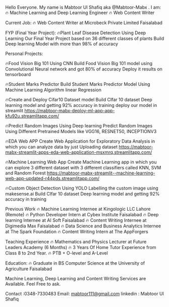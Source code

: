 Hello Everyone. My name is Mabtoor Ul Shafiq aka @Mabtoor-Mabx . I am: 
🔥 Machine Learning and Deep Learning Engineer
🔥 Web Content Writer 


Current Job:
🔥 Web Content Writer at Microbeck Private Limited Faisalabad


FYP (Final Year Project):
🔥Plant Leaf Disease Detection Using Deep Learning
  Our Final Year Project based on 36 different classes of plants 
  Build Deep learning Model with more than 98% of accuracy


Personal Projects:

🔥Food Vision Big 101 Using CNN
    Build Food Vision Big 101 model using Convolutional Neural network and got 80% of accuracy
    Deploy it results on tensorboard

🔥Student Marks Predictor
    Build Student Marks Predictor Model Using Machine
    Learning Algorithm linear Regression

🔥Create and Deploy Cifar10 Dataset model
    Build CIfar 10 dataset Deep learning model and getting 92% accuracy in training
    deploy our model in streamlit
    https://mabtoor-mabx-deploy-ml-app-app-kfu92u.streamlitapp.com/

🔥Predict Random Images Using Deep learning
  Predict Random Images Using Different Pretrained Models
  like VGG16, RESNET50, INCEPTIONV3

🔥EDA Web APP
  Create Web Application for Exploratory Data Analysis in which you can analyze data by just Uploading dataset
  https://mabtoor-mabx-streamlit-apps-eda-web-application-msxmrq.streamlitapp.com/

🔥Machine Learning Web App
  Create Machine Learning app in which you can explore 3 different dataset with 3 different classifiers called KNN, SVM and Random Forest
  https://mabtoor-mabx-streamlit--machine-learning-web-app-updated-r44pds.streamlitapp.com/

🔥Custom Object Detection Using YOLO
  Labelling the custom image using makesense.ai
  Build CIfar 10 dataset Deep learning model and getting 92% accuracy in training



Previous Work
🔥 Machine Learning Internee at Kingologic LLC Lahore (Remote)
🔥 Python Developer Intern at Cybex Institute Faisalabad
🔥 Deep learning Internee at AI Soft Faisalabad
🔥 Content Writing Internee at Digimedia Max Faisalabad
🔥 Data Science and Business Analytics Internee at The Spark Foundation
🔥 Content Writing Intern at The AppForgers



Teaching Experience
🔥 Mathematics and Physics Lecturer at Future Leaders Academy (6 Months)
🔥 3 Years Of Home Tutor Experience from Class 8 to 2nd Year. 
🔥 PTB + O-level and A-Level

Education:
🔥 Graduate in BS Computer Science at the University of Agriculture Faisalabad


Machine Learning, Deep Learning and Content Writing Services are Available. Feel Free to ask. 

Contact :0348-7330483
Email: mabtoor111@gmail.com
linkedin : Mabtoor Ul Shafiq
